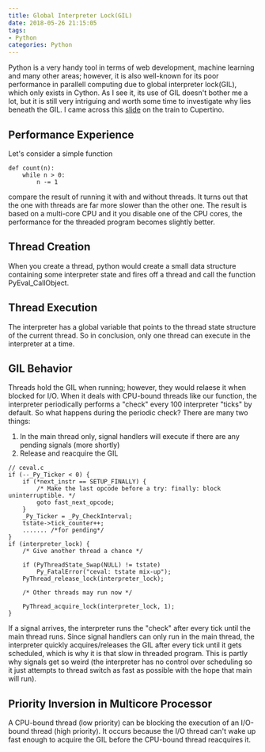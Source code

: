 ```yaml
---
title: Global Interpreter Lock(GIL)
date: 2018-05-26 21:15:05
tags: 
- Python
categories: Python
---
```

Python is a very handy tool in terms of web development, machine learning and many other areas; however, it is also well-known for its poor performance in parallell computing due to global interpreter lock(GIL), which only exists in Cython. As I see it, its use of GIL doesn't bother me a lot, but it is still very intriguing and worth some time to investigate why lies beneath the GIL. I came across this [slide](http://www.dabeaz.com/python/GIL.pdf) on the train to Cupertino. 

##	Performance Experience
Let's consider a simple function
```
def count(n):    
	while n > 0:        
		n -= 1
```
compare the result of running it with and without threads. It turns out that the one with threads are far more slower than the other one. The result is based on a multi-core CPU and it you disable one of the CPU cores, the performance for the threaded program becomes slightly better.

##	Thread Creation
When you create a thread, python would create a small data structure containing some interpreter state and fires off a thread and call the function PyEval_CallObject.

##	Thread Execution
The interpreter has a global variable that points to the thread state structure of the current thread. So in conclusion, only one thread can execute in the interpreter at a time.

##	GIL Behavior
Threads hold the GIL when running; however, they would relaese it when blocked for I/O. When it deals with CPU-bound threads like our function, the interpreter periodically performs a "check" every 100 interpreter "ticks" by default. So what happens during the periodic check? There are many two things:
1. In the main thread only, signal handlers will execute if there are any pending signals (more shortly) 
2. Release and reacquire the GIL
```
// ceval.c
if (--_Py_Ticker < 0) {
    if (*next_instr == SETUP_FINALLY) {
        /* Make the last opcode before a try: finally: block uninterruptible. */
        goto fast_next_opcode;
    }
    _Py_Ticker = _Py_CheckInterval;
    tstate->tick_counter++;
    ....... /*for pending*/
}
if (interpreter_lock) {
    /* Give another thread a chance */

    if (PyThreadState_Swap(NULL) != tstate)
        Py_FatalError("ceval: tstate mix-up");
    PyThread_release_lock(interpreter_lock);

    /* Other threads may run now */

    PyThread_acquire_lock(interpreter_lock, 1);
}
```
If a signal arrives, the interpreter runs the "check" after every tick until the main thread runs. Since signal handlers can only run in the main thread, the interpreter quickly acquires/releases the GIL after every tick until it gets scheduled, which is why it is that slow in threaded program. This is partly why signals get so weird (the interpreter has no control over scheduling so it just attempts to thread switch as fast as possible with the hope that main will run).

##	Priority Inversion in Multicore Processor
A CPU-bound thread (low priority) can be blocking the execution of an I/O-bound thread (high priority). It occurs because the I/O thread can't wake up fast enough to acquire the GIL before the CPU-bound thread reacquires it.
